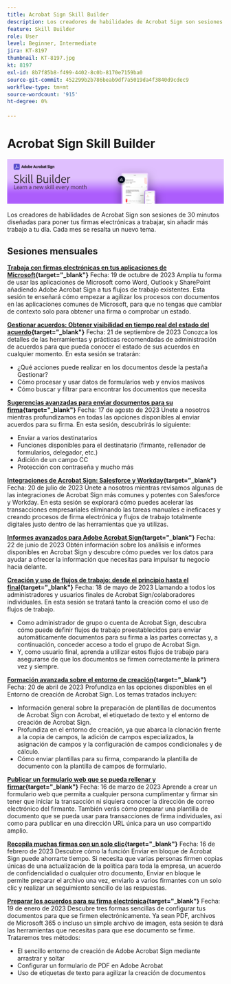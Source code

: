 ```yaml
---
title: Acrobat Sign Skill Builder
description: Los creadores de habilidades de Acrobat Sign son sesiones de 30 minutos diseñadas para poner tus firmas electrónicas a trabajar, sin añadir más trabajo a tu día
feature: Skill Builder
role: User
level: Beginner, Intermediate
jira: KT-8197
thumbnail: KT-8197.jpg
kt: 8197
exl-id: 8b7f85b8-f499-4402-8c0b-8170e7159ba0
source-git-commit: 452299b2b786beab9df7a5019da4f3840d9cdec9
workflow-type: tm+mt
source-wordcount: '915'
ht-degree: 0%

---
```


# Acrobat Sign Skill Builder

![Banner de Skill Builder](../assets/SB_Hero.png)

Los creadores de habilidades de Acrobat Sign son sesiones de 30 minutos diseñadas para poner tus firmas electrónicas a trabajar, sin añadir más trabajo a tu día. Cada mes se resalta un nuevo tema.

## Sesiones mensuales

**[Trabaja con firmas electrónicas en tus aplicaciones de Microsoft](https://teamwork.adobe.com/adobe-sign-skill-builder/attendease/networking/experience/7c88319e-04b7-4560-aad3-ba288d5cfc76/3bd16192-c4c9-4d66-9b1c-575ddcc3c6bb){target="_blank"}**
Fecha: 19 de octubre de 2023 Amplía tu forma de usar las aplicaciones de Microsoft como Word, Outlook y SharePoint añadiendo Adobe Acrobat Sign a tus flujos de trabajo existentes. Esta sesión te enseñará cómo empezar a agilizar los procesos con documentos en las aplicaciones comunes de Microsoft, para que no tengas que cambiar de contexto solo para obtener una firma o comprobar un estado.

**[Gestionar acuerdos: Obtener visibilidad en tiempo real del estado del acuerdo](https://teamwork.adobe.com/adobe-sign-skill-builder/attendease/networking/experience/d326c8ab-3173-4c95-9e5a-0afeff4ce006/4bae4b11-516b-4e50-8f10-d116538fd710){target="_blank"}**
Fecha: 21 de septiembre de 2023 Conozca los detalles de las herramientas y prácticas recomendadas de administración de acuerdos para que pueda conocer el estado de sus acuerdos en cualquier momento. En esta sesión se tratarán:

* ¿Qué acciones puede realizar en los documentos desde la pestaña Gestionar?
* Cómo procesar y usar datos de formularios web y envíos masivos
* Cómo buscar y filtrar para encontrar los documentos que necesita

**[Sugerencias avanzadas para enviar documentos para su firma](https://teamwork.adobe.com/adobe-sign-skill-builder/attendease/networking/experience/4c4e8632-ba24-445f-a567-a9e76429bdf5/0a2f68ed-9a21-4911-9e38-15943c0e3f9a){target="_blank"}**
Fecha: 17 de agosto de 2023 Únete a nosotros mientras profundizamos en todas las opciones disponibles al enviar acuerdos para su firma. En esta sesión, descubrirás lo siguiente:

* Enviar a varios destinatarios
* Funciones disponibles para el destinatario (firmante, rellenador de formularios, delegador, etc.)
* Adición de un campo CC
* Protección con contraseña y mucho más

**[Integraciones de Acrobat Sign: Salesforce y Workday](https://teamwork.adobe.com/adobe-sign-skill-builder/attendease/networking/experience/8409ba8b-e4ee-4e99-80cc-33902027b80e/307d147e-4b85-4330-81af-5929f0dc5ae4){target="_blank"}**
Fecha: 20 de julio de 2023 Únete a nosotros mientras revisamos algunas de las integraciones de Acrobat Sign más comunes y potentes con Salesforce y Workday. En esta sesión se explorará cómo puedes acelerar las transacciones empresariales eliminando las tareas manuales e ineficaces y creando procesos de firma electrónica y flujos de trabajo totalmente digitales justo dentro de las herramientas que ya utilizas.

**[Informes avanzados para Adobe Acrobat Sign](https://adobe-sign-skill-builder.joinus.adobeevents.com/attendease/networking/experience/fa28b18d-ab38-47d4-8ae8-3e0161550bd3/60081eb2-f8a3-45b6-9d75-4f3a53b4c53a){target="_blank"}**
Fecha: 22 de junio de 2023 Obtén información sobre los análisis e informes disponibles en Acrobat Sign y descubre cómo puedes ver los datos para ayudar a ofrecer la información que necesitas para impulsar tu negocio hacia delante.

**[Creación y uso de flujos de trabajo: desde el principio hasta el final](https://teamwork.adobe.com/adobe-sign-skill-builder/attendease/networking/experience/0fc7ccc5-eb36-47f0-a0d3-1fa3648c8fcf/42a9bbad-0a54-4c8c-8002-597d549600fe){target="_blank"}**
Fecha: 18 de mayo de 2023 Llamando a todos los administradores y usuarios finales de Acrobat Sign/colaboradores individuales. En esta sesión se tratará tanto la creación como el uso de flujos de trabajo.

* Como administrador de grupo o cuenta de Acrobat Sign, descubra cómo puede definir flujos de trabajo preestablecidos para enviar automáticamente documentos para su firma a las partes correctas y, a continuación, conceder acceso a todo el grupo de Acrobat Sign.
* Y, como usuario final, aprenda a utilizar estos flujos de trabajo para asegurarse de que los documentos se firmen correctamente la primera vez y siempre.

**[Formación avanzada sobre el entorno de creación](https://adobe-sign-skill-builder.joinus.adobeevents.com/attendease/networking/experience/30c06b3c-60f7-4293-9cd2-2544104d9140/85ffced9-7613-4382-b3a3-43ba227af5ba){target="_blank"}**
Fecha: 20 de abril de 2023 Profundiza en las opciones disponibles en el Entorno de creación de Acrobat Sign. Los temas tratados incluyen:

* Información general sobre la preparación de plantillas de documentos de Acrobat Sign con Acrobat, el etiquetado de texto y el entorno de creación de Acrobat Sign.
* Profundiza en el entorno de creación, ya que abarca la clonación frente a la copia de campos, la adición de campos especializados, la asignación de campos y la configuración de campos condicionales y de cálculo.
* Cómo enviar plantillas para su firma, comparando la plantilla de documento con la plantilla de campos de formulario.

**[Publicar un formulario web que se pueda rellenar y firmar](https://adobe-sign-skill-builder.joinus.adobeevents.com/attendease/networking/experience/265580bf-245a-4751-9b51-c6877192d13a/9ae41cae-a53e-4b71-a748-2df0ee2e14c8){target="_blank"}**
Fecha: 16 de marzo de 2023 Aprende a crear un formulario web que permita a cualquier persona cumplimentar y firmar sin tener que iniciar la transacción ni siquiera conocer la dirección de correo electrónico del firmante. También verás cómo preparar una plantilla de documento que se pueda usar para transacciones de firma individuales, así como para publicar en una dirección URL única para un uso compartido amplio.

**[Recopila muchas firmas con un solo clic](https://adobe-sign-skill-builder.joinus.adobeevents.com/attendease/networking/experience/552e5165-8762-4c73-9d41-8215d48a62cc/9d88acde-96fa-4d83-89e3-1296b94f4d90){target="_blank"}**
Fecha: 16 de febrero de 2023 Descubre cómo la función Enviar en bloque de Acrobat Sign puede ahorrarte tiempo. Si necesita que varias personas firmen copias únicas de una actualización de la política para toda la empresa, un acuerdo de confidencialidad o cualquier otro documento, Enviar en bloque le permite preparar el archivo una vez, enviarlo a varios firmantes con un solo clic y realizar un seguimiento sencillo de las respuestas.

**[Preparar los acuerdos para su firma electrónica](https://adobe-sign-skill-builder.joinus.adobeevents.com/attendease/networking/experience/c08f6e7e-2ced-48b8-8245-548302fe2df3/15f504a9-3420-4372-83c8-168115f15cbb){target="_blank"}**
Fecha: 19 de enero de 2023 Descubre tres formas sencillas de configurar tus documentos para que se firmen electrónicamente. Ya sean PDF, archivos de Microsoft 365 o incluso un simple archivo de imagen, esta sesión te dará las herramientas que necesitas para que ese documento se firme. Trataremos tres métodos:

* El sencillo entorno de creación de Adobe Acrobat Sign mediante arrastrar y soltar
* Configurar un formulario de PDF en Adobe Acrobat
* Uso de etiquetas de texto para agilizar la creación de documentos